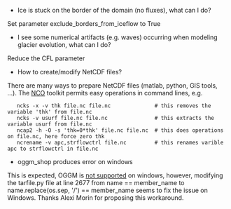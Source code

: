 * Ice is stuck on the border of the domain (no fluxes), what can I do?

Set parameter exclude_borders_from_iceflow to True

* I see some numerical artifacts (e.g. waves) occurring when modeling glacier evolution, what can I do?

Reduce the CFL parameter

* How to create/modify NetCDF files?

There are many ways to prepare NetCDF files (matlab, python, GIS tools, ...). The [NCO](http://nco.sourceforge.net/) toolkit permits easy operations in command lines, e.g.

       ncks -x -v thk file.nc file.nc              # this removes the variable 'thk' from file.nc
       ncks -v usurf file.nc file.nc               # this extracts the variable usurf from file.nc
       ncap2 -h -O -s 'thk=0*thk' file.nc file.nc  # this does operations on file.nc, here force zero thk
       ncrename -v apc,strflowctrl file.nc         # this renames varible apc to strflowctrl in file.nc

* oggm_shop produces error on windows

This is expected, OGGM is [not supported](https://github.com/OGGM/oggm/issues/870) on windows, however, modifying the tarfile.py file at line 2677 from name == member_name to name.replace(os.sep, '/') == member_name seems to fix the issue on Windows. Thanks Alexi Morin for proposing this workaround.